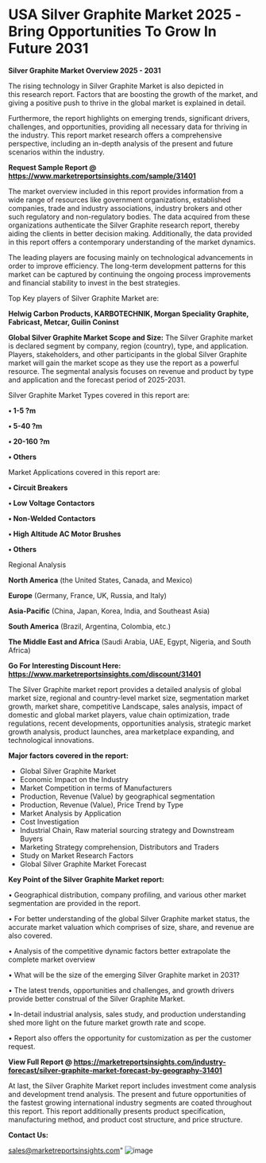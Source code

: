  # USA Silver Graphite Market 2025 -Bring Opportunities To Grow In Future 2031

<Strong> Silver Graphite Market Overview 2025 - 2031</strong>

The rising technology in Silver Graphite Market is also depicted in this research report. Factors that are boosting the growth of the market, and giving a positive push to thrive in the global market is explained in detail.

Furthermore, the report highlights on emerging trends, significant drivers, challenges, and opportunities, providing all necessary data for thriving in the industry. This report market research offers a comprehensive perspective, including an in-depth analysis of the present and future scenarios within the industry.

<strong>Request Sample Report @ <a href=https://www.marketreportsinsights.com/sample/31401>https://www.marketreportsinsights.com/sample/31401</a></strong>

The market overview included in this report provides information from a wide range of resources like government organizations, established companies, trade and industry associations, industry brokers and other such regulatory and non-regulatory bodies. The data acquired from these organizations authenticate the Silver Graphite research report, thereby aiding the clients in better decision making. Additionally, the data provided in this report offers a contemporary understanding of the market dynamics.

The leading players are focusing mainly on technological advancements in order to improve efficiency. The long-term development patterns for this market can be captured by continuing the ongoing process improvements and financial stability to invest in the best strategies.

Top Key players of Silver Graphite Market are:

<strong>Helwig Carbon Products, KARBOTECHNIK, Morgan Speciality Graphite, Fabricast, Metcar, Guilin Coninst</strong>

<strong><b>Global Silver Graphite Market Scope and Size:</b></strong>
The Silver Graphite market is declared segment by company, region (country), type, and application. Players, stakeholders, and other participants in the global Silver Graphite market will gain the market scope as they use the report as a powerful resource. The segmental analysis focuses on revenue and product by type and application and the forecast period of 2025-2031.

Silver Graphite Market Types covered in this report are:

<strong>• 1-5 ?m

• 5-40 ?m

• 20-160 ?m

• Others</strong>

Market Applications covered in this report are:

<strong>• Circuit Breakers

• Low Voltage Contactors

• Non-Welded Contactors

• High Altitude AC Motor Brushes

• Others</strong> 

Regional Analysis

<strong>North America</strong> (the United States, Canada, and Mexico)

<strong>Europe</strong> (Germany, France, UK, Russia, and Italy)

<strong>Asia-Pacific</strong> (China, Japan, Korea, India, and Southeast Asia)

<strong>South America</strong> (Brazil, Argentina, Colombia, etc.)

<strong>The Middle East and Africa</strong> (Saudi Arabia, UAE, Egypt, Nigeria, and South Africa)

<strong>Go For Interesting Discount Here: <a href=https://www.marketreportsinsights.com/discount/31401>https://www.marketreportsinsights.com/discount/31401</a></strong>

The Silver Graphite market report provides a detailed analysis of global market size, regional and country-level market size, segmentation market growth, market share, competitive Landscape, sales analysis, impact of domestic and global market players, value chain optimization, trade regulations, recent developments, opportunities analysis, strategic market growth analysis, product launches, area marketplace expanding, and technological innovations.

<strong><b>Major factors covered in the report:</b></strong>
<ul>
  <li>Global Silver Graphite Market </li>
  <li>Economic Impact on the Industry</li>
  <li>Market Competition in terms of Manufacturers</li>
  <li>Production, Revenue (Value) by geographical segmentation</li>
  <li>Production, Revenue (Value), Price Trend by Type</li>
  <li>Market Analysis by Application</li>
  <li>Cost Investigation</li>
  <li>Industrial Chain, Raw material sourcing strategy and Downstream Buyers</li>
  <li>Marketing Strategy comprehension, Distributors and Traders</li>
  <li>Study on Market Research Factors</li>
  <li>Global Silver Graphite Market Forecast</li>
</ul>

<strong><b>Key Point of the Silver Graphite Market report:</b></strong>

• Geographical distribution, company profiling, and various other market segmentation are provided in the report.

• For better understanding of the global Silver Graphite market status, the accurate market valuation which comprises of size, share, and revenue are also covered.

• Analysis of the competitive dynamic factors better extrapolate the complete market overview

• What will be the size of the emerging Silver Graphite market in 2031?

• The latest trends, opportunities and challenges, and growth drivers provide better construal of the Silver Graphite Market.

• In-detail industrial analysis, sales study, and production understanding shed more light on the future market growth rate and scope.

• Report also offers the opportunity for customization as per the customer request.

<strong><b>View Full Report @ <a href=https://marketreportsinsights.com/industry-forecast/silver-graphite-market-forecast-by-geography-31401>https://marketreportsinsights.com/industry-forecast/silver-graphite-market-forecast-by-geography-31401</a></b></strong>


At last, the Silver Graphite Market report includes investment come analysis and development trend analysis. The present and future opportunities of the fastest growing international industry segments are coated throughout this report. This report additionally presents product specification, manufacturing method, and product cost structure, and price structure.

<strong>Contact Us:</strong>

sales@marketreportsinsights.com"
![image](https://github.com/user-attachments/assets/1f215251-16c1-42d8-9ed6-4feb9048350f)
